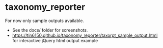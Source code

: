 # taxonomy_reporter

For now only sample outputs available.  
- See the docs/ folder for screenshots.
- https://tin6150.github.io/taxonomy_reporter/taxorpt_sample_output.html  for interactive jQuery html output example
